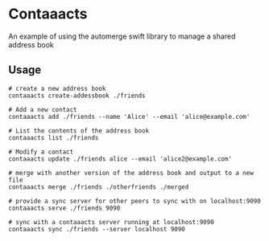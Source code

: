 # Contaaacts

An example of using the automerge swift library to manage a shared address book

## Usage

```
# create a new address book
contaaacts create-addessbook ./friends

# Add a new contact
contaaacts add ./friends --name 'Alice' --email 'alice@example.com'

# List the contents of the address book
contaaacts list ./friends

# Modify a contact
contaaacts update ./friends alice --email 'alice2@example.com'

# merge with another version of the address book and output to a new file
contaaacts merge ./friends ./otherfriends ./merged

# provide a sync server for other peers to sync with on localhost:9090
contaaacts serve ./friends 9090

# sync with a contaaacts server running at localhost:9090
contaaacts sync ./friends --server localhost 9090
```

